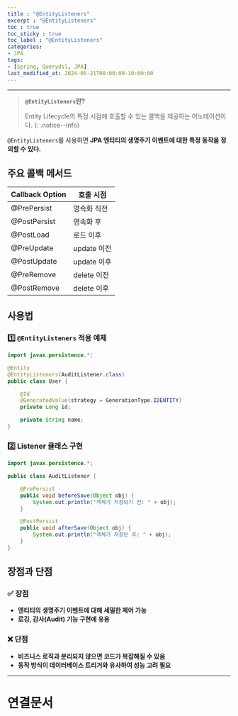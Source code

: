 ```yaml
---
title : "@EntityListeners"
excerpt : "@EntityListeners"
toc : true
toc_sticky : true
toc_label : "@EntityListeners"
categories:
- JPA
tags:
- [Spring, Querydsl, JPA]
last_modified_at: 2024-05-21T08:00:00-10:00:00
---
```

  
---
  
> **`@EntityListeners`란?**  
>
>  Entity Lifecycle의 특정 시점에 호출할 수 있는 콜백을 제공하는 어노테이션이다. 
{: .notice--info}  

  `@EntityListeners`를 사용하면 **JPA 엔티티의 생명주기 이벤트에 대한 특정 동작을 정의할 수 있다.**
  
## 주요 콜백 메서드
  
| Callback Option | 호출 시점      |
| --------------- | --------- |
| @PrePersist     | 영속화 직전    |
| @PostPersist    | 영속화 후     |
| @PostLoad       | 로드 이후     |
| @PreUpdate      | update 이전 |
| @PostUpdate     | update 이후 |
| @PreRemove      | delete 이전 |
| @PostRemove     | delete 이후 |
  
## 사용법
  
### 1️⃣ `@EntityListeners` 적용 예제
  
```java
import javax.persistence.*;

@Entity
@EntityListeners(AuditListener.class)
public class User {

    @Id
    @GeneratedValue(strategy = GenerationType.IDENTITY)
    private Long id;

    private String name;
}
```
  
### 2️⃣ Listener 클래스 구현
  
```java
import javax.persistence.*;

public class AuditListener {

    @PrePersist
    public void beforeSave(Object obj) {
        System.out.println("객체가 저장되기 전: " + obj);
    }

    @PostPersist
    public void afterSave(Object obj) {
        System.out.println("객체가 저장된 후: " + obj);
    }
}
```
  
## 장점과 단점
  
### ✅ 장점
- **엔티티의 생명주기 이벤트에 대해 세밀한 제어 가능**  
- **로깅, 감사(Audit) 기능 구현에 유용**  
  
### ❌ 단점
- **비즈니스 로직과 분리되지 않으면 코드가 복잡해질 수 있음**  
- **동작 방식이 데이터베이스 트리거와 유사하여 성능 고려 필요**  

---
  
# 연결문서
